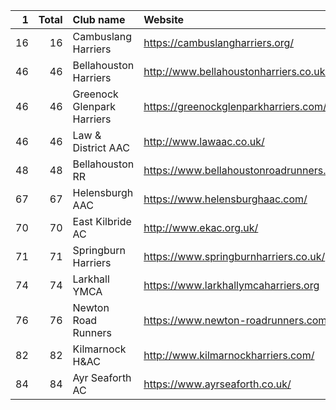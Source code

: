 |   1 |   Total | Club name                  | Website                                    |
|----:|--------:|:---------------------------|:-------------------------------------------|
|  16 |      16 | Cambuslang Harriers        | https://cambuslangharriers.org/            |
|  46 |      46 | Bellahouston Harriers      | http://www.bellahoustonharriers.co.uk/     |
|  46 |      46 | Greenock Glenpark Harriers | https://greenockglenparkharriers.com/      |
|  46 |      46 | Law & District AAC         | http://www.lawaac.co.uk/                   |
|  48 |      48 | Bellahouston RR            | https://www.bellahoustonroadrunners.co.uk/ |
|  67 |      67 | Helensburgh AAC            | https://www.helensburghaac.com/            |
|  70 |      70 | East Kilbride AC           | http://www.ekac.org.uk/                    |
|  71 |      71 | Springburn Harriers        | https://www.springburnharriers.co.uk/      |
|  74 |      74 | Larkhall YMCA              | https://www.larkhallymcaharriers.org       |
|  76 |      76 | Newton Road Runners        | https://www.newton-roadrunners.com/        |
|  82 |      82 | Kilmarnock H&AC            | http://www.kilmarnockharriers.com/         |
|  84 |      84 | Ayr Seaforth AC            | https://www.ayrseaforth.co.uk/             |